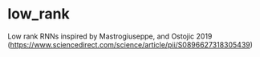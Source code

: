 # low_rank
Low rank RNNs inspired by Mastrogiuseppe, and Ostojic 2019 (https://www.sciencedirect.com/science/article/pii/S0896627318305439)
